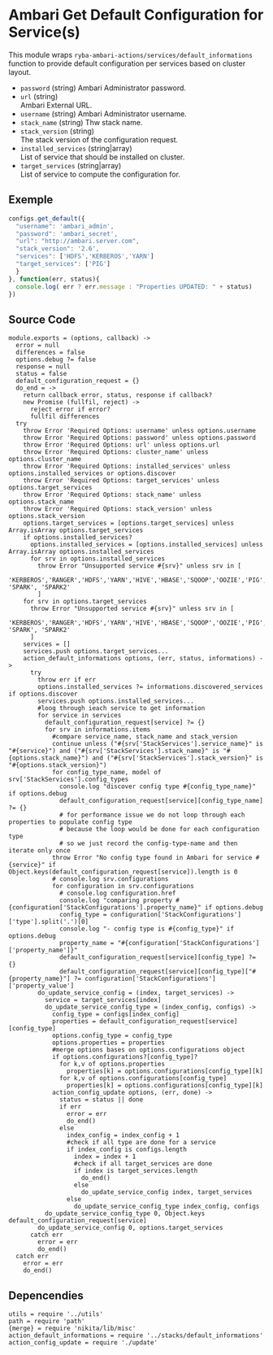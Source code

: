 
# Ambari Get Default Configuration for Service(s)

This module wraps `ryba-ambari-actions/services/default_informations` function
to provide default configuration per services based on cluster layout.

* `password` (string)
  Ambari Administrator password.
* `url` (string)   
  Ambari External URL.
* `username` (string)
  Ambari Administrator username.
* `stack_name` (string)
  Thw stack name.
* `stack_version` (string)   
  The stack version of the configuration request.
* `installed_services` (string|array)   
  List of service that should be installed on cluster.   
* `target_services` (string|array)   
  List of service to compute the configuration for.   

## Exemple

```js
configs.get_default({
  "username": 'ambari_admin',
  "password": 'ambari_secret',
  "url": "http://ambari.server.com",
  "stack_version": '2.6',
  "services": ['HDFS','KERBEROS','YARN']
  "target_services": ['PIG']
  }
}, function(err, status){
  console.log( err ? err.message : "Properties UPDATED: " + status)
})
```

## Source Code

    module.exports = (options, callback) ->
      error = null
      differences = false
      options.debug ?= false
      response = null
      status = false
      default_configuration_request = {}
      do_end = ->
        return callback error, status, response if callback?
        new Promise (fullfil, reject) ->
          reject error if error?
          fullfil differences
      try
        throw Error 'Required Options: username' unless options.username
        throw Error 'Required Options: password' unless options.password
        throw Error 'Required Options: url' unless options.url
        throw Error 'Required Options: cluster_name' unless options.cluster_name
        throw Error 'Required Options: installed_services' unless options.installed_services or options.discover
        throw Error 'Required Options: target_services' unless options.target_services
        throw Error 'Required Options: stack_name' unless options.stack_name
        throw Error 'Required Options: stack_version' unless options.stack_version
        options.target_services = [options.target_services] unless Array.isArray options.target_services
        if options.installed_services?
          options.installed_services = [options.installed_services] unless Array.isArray options.installed_services
          for srv in options.installed_services
            throw Error "Unsupported service #{srv}" unless srv in [
              'KERBEROS','RANGER','HDFS','YARN','HIVE','HBASE','SQOOP','OOZIE','PIG','TEZ','NIFI','KAFKA','MAPREDUCE2','ZOOKEEPER', 'SPARK', 'SPARK2'
            ]
        for srv in options.target_services
          throw Error "Unsupported service #{srv}" unless srv in [
            'KERBEROS','RANGER','HDFS','YARN','HIVE','HBASE','SQOOP','OOZIE','PIG','TEZ','NIFI','KAFKA','MAPREDUCE2','ZOOKEEPER', 'SPARK', 'SPARK2'
          ]
        services = []
        services.push options.target_services...
        action_default_informations options, (err, status, informations) ->
          try
            throw err if err
            options.installed_services ?= informations.discovered_services if options.discover
            services.push options.installed_services...
            #loog through ieach service to get information
            for service in services
              default_configuration_request[service] ?= {}
              for srv in informations.items
                #compare service_name, stack_name and stack_version
                continue unless ("#{srv['StackServices'].service_name}" is "#{service}") and ("#{srv['StackServices'].stack_name}" is "#{options.stack_name}") and ("#{srv['StackServices'].stack_version}" is "#{options.stack_version}")
                for config_type_name, model of srv['StackServices'].config_types
                  console.log "discover config type #{config_type_name}" if options.debug
                  default_configuration_request[service][config_type_name] ?= {}
                  # for performance issue we do not loop through each properties to populate config type
                  # because the loop would be done for each configuration type
                  # so we just record the config-type-name and then iterate only once
                throw Error "No config type found in Ambari for service #{service}" if Object.keys(default_configuration_request[service]).length is 0
                # console.log srv.configurations
                for configuration in srv.configurations
                  # console.log configuration.href
                  console.log "comparing property #{configuration['StackConfigurations'].property_name}" if options.debug
                  config_type = configuration['StackConfigurations']['type'].split('.')[0]
                  console.log "- config type is #{config_type}" if options.debug
                  property_name = "#{configuration['StackConfigurations']['property_name']}"
                  default_configuration_request[service][config_type] ?= {}
                  default_configuration_request[service][config_type]["#{property_name}"] ?= configuration['StackConfigurations']['property_value']
            do_update_service_config = (index, target_services) ->
              service = target_services[index]
              do_update_service_config_type = (index_config, configs) ->
                config_type = configs[index_config]
                properties = default_configuration_request[service][config_type]
                options.config_type = config_type
                options.properties = properties
                #merge options bases on options.configurations object
                if options.configurations?[config_type]?
                  for k,v of options.properties
                    properties[k] = options.configurations[config_type][k]
                  for k,v of options.configurations[config_type]
                    properties[k] = options.configurations[config_type][k]
                action_config_update options, (err, done) ->
                  status = status || done
                  if err
                    error = err
                    do_end()
                  else
                    index_config = index_config + 1
                    #check if all type are done for a service
                    if index_config is configs.length
                      index = index + 1
                      #check if all target_services are done
                      if index is target_services.length
                        do_end()
                      else
                        do_update_service_config index, target_services
                    else
                      do_update_service_config_type index_config, configs
              do_update_service_config_type 0, Object.keys default_configuration_request[service]
            do_update_service_config 0, options.target_services
          catch err
            error = err
            do_end()
      catch err
        error = err
        do_end()

## Depencendies

    utils = require '../utils'
    path = require 'path'
    {merge} = require 'nikita/lib/misc'
    action_default_informations = require '../stacks/default_informations'
    action_config_update = require './update'
